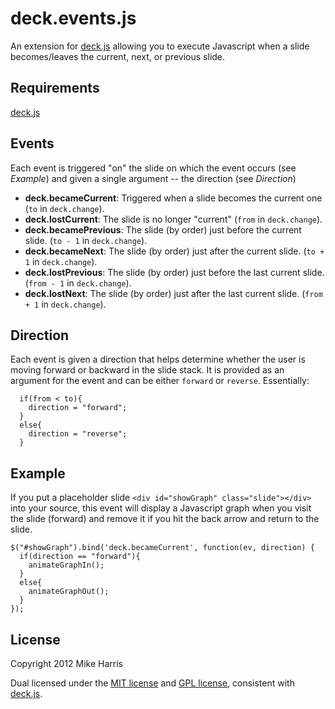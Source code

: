 # deck.events.js

An extension for [deck.js][] allowing you to execute Javascript when a
  slide becomes/leaves the current, next, or previous slide.

## Requirements

[deck.js][]

## Events

Each event is triggered "on" the slide on which the event occurs (see _Example_)
  and given a single argument -- the direction (see _Direction_)

* **deck.becameCurrent**: Triggered when a slide becomes the current one
  (`to` in `deck.change`).
* **deck.lostCurrent**: The slide is no longer "current"
  (`from` in `deck.change`).
* **deck.becamePrevious**: The slide (by order) just before the current slide.
  (`to - 1` in `deck.change`).
* **deck.becameNext**: The slide (by order) just after the current slide.
  (`to + 1` in `deck.change`).
* **deck.lostPrevious**: The slide (by order) just before the last current slide.
  (`from - 1` in `deck.change`).
* **deck.lostNext**: The slide (by order) just after the last current slide.
  (`from + 1` in `deck.change`).
  

## Direction

Each event is given a direction that helps determine whether the user is
  moving forward or backward in the slide stack. It is provided as an argument
  for the event and can be either `forward` or `reverse`. Essentially:

```
  if(from < to){
    direction = "forward";
  }
  else{
    direction = "reverse";
  }
```


## Example

If you put a placeholder slide `<div id="showGraph" class="slide"></div>` into
  your source, this event will display a Javascript graph when you visit the
  slide (forward) and remove it if you hit the back arrow and return to
  the slide.

```
$("#showGraph").bind('deck.becameCurrent', function(ev, direction) {
  if(direction == "forward"){
    animateGraphIn();
  }
  else{
    animateGraphOut();
  }
});
```


## License

Copyright 2012 Mike Harris

Dual licensed under the [MIT license][] and [GPL license][], consistent with [deck.js][].


[deck.js]: https://github.com/imakewebthings/deck.js
[MIT license]: https://github.com/mikeharris100/deck.events.js/blob/master/MIT-license.txt
[GPL license]: https://github.com/mikeharris100/deck.events.js/blob/master/GPL-license.txt
